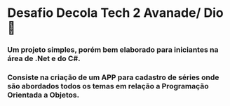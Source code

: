 # Desafio Decola Tech 2 Avanade/ Dio :handshake:

### Um projeto simples, porém bem elaborado para iniciantes na área de .Net e do C#.
### Consiste na criação de um APP para cadastro de séries onde são abordados todos os temas em relação a Programação Orientada a Objetos.
